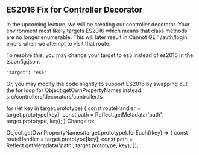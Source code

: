 ## ES2016 Fix for Controller Decorator
In the upcoming lecture, we will be creating our controller decorator. Your environment most likely targets ES2016 which means that class methods are no longer enumerable. This will later result in Cannot GET /auth/login errors when we attempt to visit that route.

To resolve this, you may change your target to es5 instead of es2016 in the tsconfig.json:

    "target": "es5"

Or, you may modify the code slightly to support ES2016 by swapping out the for loop for Object.getOwnPropertyNames instead:
src/controllers/decorators/controller.ts

for (let key in target.prototype) {
  const routeHandler = target.prototype[key];
  const path = Reflect.getMetadata('path', target.prototype, key);
}
Change to:

Object.getOwnPropertyNames(target.prototype).forEach((key) => {
  const routeHandler = target.prototype[key];
  const path = Reflect.getMetadata('path', target.prototype, key);
});